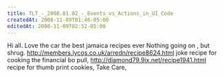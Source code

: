 ```yaml
---
title: TLT_-_2008.01.02_-_Events_vs_Actions_in_UI_Code
createdAt: 2008-11-09T01:46-05:00
editedAt: 2008-11-09T02:52-05:00
---
```


Hi all. Love the car the best jamaica recipes ever Nothing going on , but shrug. http://members.lycos.co.uk/arredn/recipe8624.html joke recipe for cooking the financial bo pull, http://diamond79.9ix.net/recipe1941.html recipe for thumb print cookies,  Take Care,

